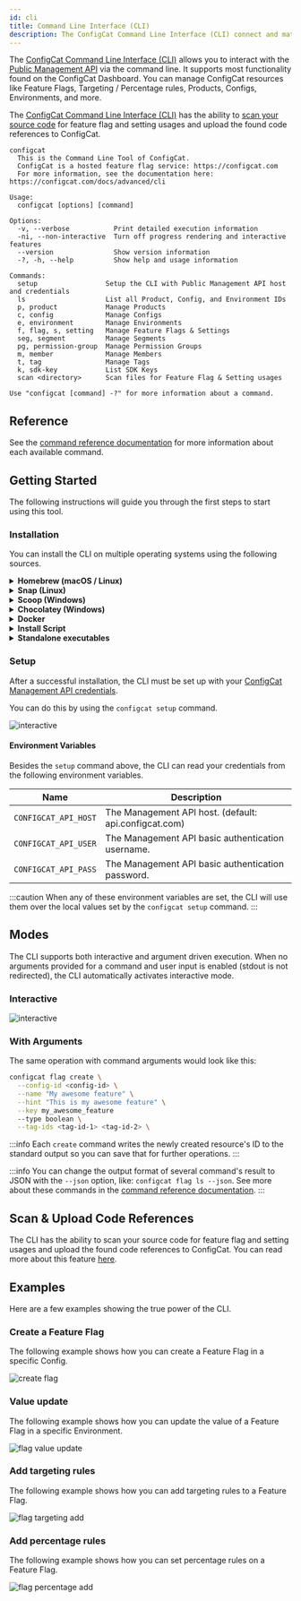 ```yaml
---
id: cli
title: Command Line Interface (CLI)
description: The ConfigCat Command Line Interface (CLI) connect and match feature flags in your source code with feature flags in the Dashboard.
---
```


The <a target="_blank" href="https://github.com/configcat/cli">ConfigCat Command Line Interface (CLI)</a> allows you to interact with the [Public Management API](advanced/public-api.md) via the command line. It supports most functionality found on the ConfigCat Dashboard. You can manage ConfigCat resources like Feature Flags, Targeting / Percentage rules, Products, Configs, Environments, and more.

The <a target="_blank" href="https://github.com/configcat/cli">ConfigCat Command Line Interface (CLI)</a> has the ability to [scan your source code](/advanced/code-references/index.md) for feature flag and setting usages and upload the found code references to ConfigCat.

```
configcat
  This is the Command Line Tool of ConfigCat.
  ConfigCat is a hosted feature flag service: https://configcat.com
  For more information, see the documentation here: https://configcat.com/docs/advanced/cli

Usage:
  configcat [options] [command]

Options:
  -v, --verbose           Print detailed execution information
  -ni, --non-interactive  Turn off progress rendering and interactive features
  --version               Show version information
  -?, -h, --help          Show help and usage information

Commands:
  setup                 Setup the CLI with Public Management API host and credentials
  ls                    List all Product, Config, and Environment IDs
  p, product            Manage Products
  c, config             Manage Configs
  e, environment        Manage Environments
  f, flag, s, setting   Manage Feature Flags & Settings
  seg, segment          Manage Segments
  pg, permission-group  Manage Permission Groups
  m, member             Manage Members
  t, tag                Manage Tags
  k, sdk-key            List SDK Keys
  scan <directory>      Scan files for Feature Flag & Setting usages

Use "configcat [command] -?" for more information about a command.
```

## Reference

See the <a target="_blank" href="https://configcat.github.io/cli/">command reference documentation</a> for more information about each available command.

## Getting Started

The following instructions will guide you through the first steps to start using this tool.

### Installation

You can install the CLI on multiple operating systems using the following sources.

<details>
  <summary><strong>Homebrew (macOS / Linux)</strong></summary>

Install the CLI with <a target="_blank" href="https://brew.sh">Homebrew</a> from <a target="_blank" href="https://github.com/configcat/homebrew-tap">ConfigCat's tap</a> by executing the following command:

```bash
brew tap configcat/tap
brew install configcat
```

</details>

<details>
  <summary><strong>Snap (Linux)</strong></summary>

Install the CLI with <a target="_blank" href="https://snapcraft.io">Snapcraft</a> by executing the following command:

```bash
sudo snap install configcat
```

</details>

<details>
  <summary><strong>Scoop (Windows)</strong></summary>

Install the CLI with <a target="_blank" href="https://scoop.sh">Scoop</a> from <a target="_blank" href="https://github.com/configcat/scoop-configcat">ConfigCat's bucket</a> by executing the following command:

```bash
scoop bucket add configcat https://github.com/configcat/scoop-configcat
scoop install configcat
```

</details>

<details>
  <summary><strong>Chocolatey (Windows)</strong></summary>

Install the CLI with <a target="_blank" href="https://chocolatey.org/">Chocolatey</a> by executing the following command:

```powershell
choco install configcat
```

</details>

<details>
  <summary><strong>Docker</strong></summary>

The CLI can be executed from a <a target="_blank" href="https://www.docker.com/">Docker</a> image.

```bash
docker pull configcat/cli
```

An example of how to scan a repository for feature flag & setting references with the docker image.

```bash
docker run --rm \
    --env CONFIGCAT_API_HOST=<API-HOST> \
    --env CONFIGCAT_API_USER=<API-USER> \
    --env CONFIGCAT_API_PASS=<API-PASSWORD> \
    -v /path/to/repository:/repository \
  configcat/cli scan "/repository" --print --config-id <CONFIG-ID>
```

</details>

<details>
  <summary><strong>Install Script</strong></summary>

On Unix platforms, you can install the CLI by executing an install script.

```bash
curl -fsSL "https://raw.githubusercontent.com/configcat/cli/main/scripts/install.sh" | bash
```

By default, the script downloads the OS specific artifact from the latest <a target="_blank" href="https://github.com/configcat/cli/releases">GitHub Release</a> with `curl` and moves it into the `/usr/local/bin` directory.

It might happen that you don't have permissions to write into `/usr/local/bin`, then you should execute the install script with `sudo`.

```bash
curl -fsSL "https://raw.githubusercontent.com/configcat/cli/main/scripts/install.sh" | sudo bash
```

The script accepts the following input parameters:

| Parameter         | Description                                      | Default value    |
| ----------------- | ------------------------------------------------ | ---------------- |
| `-d`, `--dir`     | The directory where the CLI should be installed. | `/usr/local/bin` |
| `-v`, `--version` | The desired version to install.                  | `latest`         |
| `-a`, `--arch`    | The desired architecture to install.             | `x64`            |

Available **architecture** values for Linux: `x64`, `musl-x64`, `arm`, `arm64`.

Available **architecture** values for macOS: `x64`, `arm64`.

**Script usage examples**:

_Custom installation directory_:

```bash
curl -fsSL "https://raw.githubusercontent.com/configcat/cli/main/scripts/install.sh" | bash -s -- -d=/path/to/install
```

_Install a different version_:

```bash
curl -fsSL "https://raw.githubusercontent.com/configcat/cli/main/scripts/install.sh" | bash -s -- -v=1.4.2
```

_Install with custom architecture_:

```bash
curl -fsSL "https://raw.githubusercontent.com/configcat/cli/main/scripts/install.sh" | bash -s -- -a=arm
```

</details>

<details>
  <summary><strong>Standalone executables</strong></summary>

You can download the executables directly from <a target="_blank" href="https://github.com/configcat/cli/releases">GitHub Releases</a> for your desired platform.

</details>

### Setup

After a successful installation, the CLI must be set up with your <a target="_blank" href="https://app.configcat.com/my-account/public-api-credentials">ConfigCat Management API credentials</a>.

You can do this by using the `configcat setup` command.

<img src="/docs/assets/cli/setup.gif" className="zoomable" alt="interactive" />

#### Environment Variables

Besides the `setup` command above, the CLI can read your credentials from the following environment variables.

| Name                 | Description                                           |
| -------------------- | ----------------------------------------------------- |
| `CONFIGCAT_API_HOST` | The Management API host. (default: api.configcat.com) |
| `CONFIGCAT_API_USER` | The Management API basic authentication username.     |
| `CONFIGCAT_API_PASS` | The Management API basic authentication password.     |

:::caution
When any of these environment variables are set, the CLI will use them over the local values set by the `configcat setup` command.
:::

## Modes

The CLI supports both interactive and argument driven execution. When no arguments provided for a command and user input is enabled (stdout is not redirected), the CLI automatically activates interactive mode.

### Interactive

<img src="/docs/assets/cli/teaser.gif" className="zoomable" alt="interactive" />

### With Arguments

The same operation with command arguments would look like this:

```bash
configcat flag create \
  --config-id <config-id> \
  --name "My awesome feature" \
  --hint "This is my awesome feature" \
  --key my_awesome_feature
  --type boolean \
  --tag-ids <tag-id-1> <tag-id-2> \
```

:::info
Each `create` command writes the newly created resource's ID to the standard output so you can save that for further operations.
:::

:::info
You can change the output format of several command's result to JSON with the `--json` option, like: `configcat flag ls --json`. See more about these commands in the <a target="_blank" href="https://configcat.github.io/cli/">command reference documentation</a>.
:::

## Scan & Upload Code References

The CLI has the ability to scan your source code for feature flag and setting usages and upload the found code references to ConfigCat. You can read more about this feature [here](/docs/advanced/code-references/index).

## Examples

Here are a few examples showing the true power of the CLI.

### Create a Feature Flag

The following example shows how you can create a Feature Flag in a specific Config.

<img src="/docs/assets/cli/create-flag.gif" className="zoomable" alt="create flag" />

### Value update

The following example shows how you can update the value of a Feature Flag in a specific Environment.

<img src="/docs/assets/cli/flag-value-update.gif" className="zoomable" alt="flag value update" />

### Add targeting rules

The following example shows how you can add targeting rules to a Feature Flag.

<img src="/docs/assets/cli/flag-targeting-add.gif" className="zoomable" alt="flag targeting add" />

### Add percentage rules

The following example shows how you can set percentage rules on a Feature Flag.

<img src="/docs/assets/cli/flag-percentage-add.gif" className="zoomable" alt="flag percentage add" />
